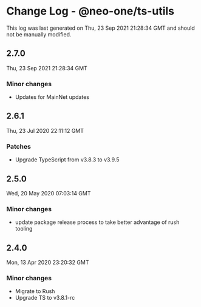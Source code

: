 # Change Log - @neo-one/ts-utils

This log was last generated on Thu, 23 Sep 2021 21:28:34 GMT and should not be manually modified.

## 2.7.0
Thu, 23 Sep 2021 21:28:34 GMT

### Minor changes

- Updates for MainNet updates

## 2.6.1
Thu, 23 Jul 2020 22:11:12 GMT

### Patches

- Upgrade TypeScript from v3.8.3 to v3.9.5

## 2.5.0
Wed, 20 May 2020 07:03:14 GMT

### Minor changes

- update package release process to take better advantage of rush tooling

## 2.4.0
Mon, 13 Apr 2020 23:20:32 GMT

### Minor changes

- Migrate to Rush
- Upgrade TS to v3.8.1-rc

